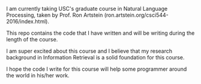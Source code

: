 I am currently taking USC's graduate course in Natural Language Processing, taken by Prof. Ron Artstein (ron.artstein.org/csci544-2016/index.html).

This repo contains the code that I have written and will be writing during the length of the course. 

I am super excited about this course and I believe that my research background in Information Retrieval is a solid foundation for this course.

I hope the code I write for this course will help some programmer around the world in his/her work.
